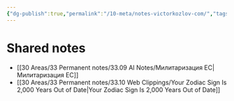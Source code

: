 ```yaml
---
{"dg-publish":true,"permalink":"/10-meta/notes-victorkozlov-com/","tags":["gardenEntry"],"created":"2025-09-04T17:43:05.836+02:00"}
---
```



# Shared notes
- [[30 Areas/33 Permanent notes/33.09 AI Notes/Милитаризация ЕС\|Милитаризация ЕС]]
- [[30 Areas/33 Permanent notes/33.10 Web Clippings/Your Zodiac Sign Is 2,000 Years Out of Date\|Your Zodiac Sign Is 2,000 Years Out of Date]]
